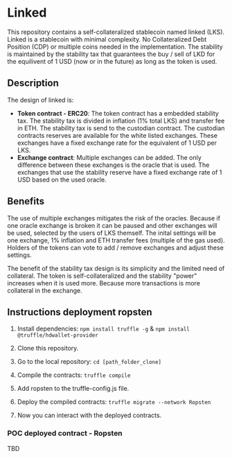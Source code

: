 # Linked
This repository contains a self-collateralized stablecoin named linked (LKS). Linked is a stablecoin with minimal complexity. No Collateralized Debt Position (CDP) or multiple coins needed in the implementation. The stability is maintained by the stability tax that guarantees the buy / sell of LKD for the equilivent of 1 USD (now or in the future) as long as the token is used.

## Description
The design of linked is:
- **Token contract - ERC20**: The token contract has a embedded stability tax. The stability tax is divided in inflation (1% total LKS) and transfer fee in ETH. The stability tax is send to the custodian contract. The custodian contracts reserves are available for the white listed exchanges. These exchanges have a fixed exchange rate for the equivalent of 1 USD per LKS.
- **Exchange contract**: Multiple exchanges can be added. The only difference between these exchanges is the oracle that is used. The exchanges that use the stability reserve have a fixed exchange rate of 1 USD based on the used oracle.

## Benefits
The use of multiple exchanges mitigates the risk of the oracles. Because if one oracle exchange is broken it can be paused and other exchanges will be used, selected by the users of LKS themself. The inital settings will be one exchange, 1% inflation and ETH transfer fees (multiple of the gas used). Holders of the tokens can vote to add / remove exchanges and adjust these settings. 

The benefit of the stability tax design is its simplicity and the limited need of collateral. The token is self-collateralized and the stability "power" increases when it is used more. Because more transactions is more collateral in the exchange.

## Instructions deployment ropsten
1. Install dependencies: `npm install truffle -g` & `npm install @truffle/hdwallet-provider`
2. Clone this repository.
3. Go to the local repository: `cd [path_folder_clone]`

4. Compile the contracts: `truffle compile`
5. Add ropsten to the truffle-config.js file.

6. Deploy the compiled contracts: `truffle migrate --network Ropsten`
7. Now you can interact with the deployed contracts.

### POC deployed contract - Ropsten
TBD

